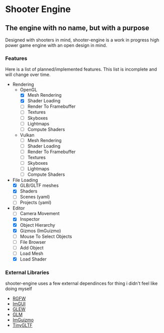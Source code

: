 # Shooter Engine
## The engine with no name, but with a purpose
Designed with shooters in mind, shooter-engine is a work in progress high power game engine with an open design in mind.

### Features

Here is a list of planned/implemented features. This list is incomplete and will change over time.

- Rendering
    -   OpenGL
        - [x] Mesh Rendering
        - [x] Shader Loading
        - [ ] Render To Framebuffer
        - [ ] Textures
        - [ ] Skyboxes
        - [ ] Lightmaps
        - [ ] Compute Shaders
    -   Vulkan
        - [ ] Mesh Rendering
        - [ ] Shader Loading
        - [ ] Render To Framebuffer
        - [ ] Textures
        - [ ] Skyboxes
        - [ ] Lightmaps
        - [ ] Compute Shaders

- File Loading
    - [x] GLB/GLTF meshes
    - [x] Shaders
    - [ ] Scenes (yaml)
    - [ ] Projects (yaml)

- Editor
    - [ ] Camera Movement
    - [x] Inspector
    - [x] Object Hierarchy
    - [x] Gizmos (ImGuizmo)
    - [ ] Mouse To Select Objects
    - [ ] File Browser
    - [ ] Add Object
    - [ ] Load Mesh
    - [x] Load Shader

### External Libraries
shooter-engine uses a few external dependinces for thing i didn't feel like doing myself

- [RGFW](https://github.com/ColleagueRiley/RGFW)
- [ImGUI](https://github.com/ocornut/imgui)
- [GLEW](https://github.com/nigels-com/glew)
- [GLM](https://github.com/g-truc/glm)
- [ImGuizmo](https://github.com/CedricGuillemet/ImGuizmo)
- [TinyGLTF](https://github.com/syoyo/tinygltf)
